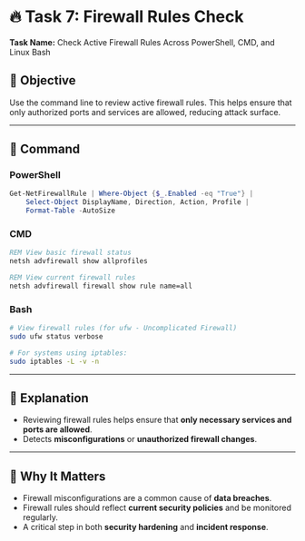 # 🔥 Task 7: Firewall Rules Check

**Task Name:** Check Active Firewall Rules Across PowerShell, CMD, and Linux Bash

## 📌 Objective  
Use the command line to review active firewall rules. This helps ensure that only authorized ports and services are allowed, reducing attack surface.

---

## 🧪 Command

### PowerShell
```powershell
Get-NetFirewallRule | Where-Object {$_.Enabled -eq "True"} | 
    Select-Object DisplayName, Direction, Action, Profile | 
    Format-Table -AutoSize
```

### CMD
```cmd
REM View basic firewall status
netsh advfirewall show allprofiles

REM View current firewall rules
netsh advfirewall firewall show rule name=all
```

### Bash
```bash
# View firewall rules (for ufw - Uncomplicated Firewall)
sudo ufw status verbose

# For systems using iptables:
sudo iptables -L -v -n
```

---

## 📝 Explanation

- Reviewing firewall rules helps ensure that **only necessary services and ports are allowed**.
- Detects **misconfigurations** or **unauthorized firewall changes**.

---

## 🔐 Why It Matters

- Firewall misconfigurations are a common cause of **data breaches**.
- Firewall rules should reflect **current security policies** and be monitored regularly.
- A critical step in both **security hardening** and **incident response**.
